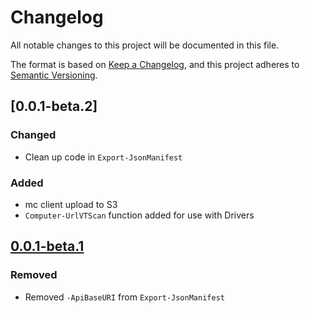 # Changelog
All notable changes to this project will be documented in this file.

The format is based on [Keep a Changelog](https://keepachangelog.com/en/1.0.0/),
and this project adheres to [Semantic Versioning](https://semver.org/spec/v2.0.0.html).

## [0.0.1-beta.2]
### Changed
- Clean up code in `Export-JsonManifest`

### Added
- mc client upload to S3
- `Computer-UrlVTScan` function added for use with Drivers

## [0.0.1-beta.1]
### Removed
- Removed `-ApiBaseURI` from `Export-JsonManifest`

[0.0.1-beta.1]: https://github.com/repasscloud/libsfw-ps/releases/tag/0.0.1-beta.1-lw